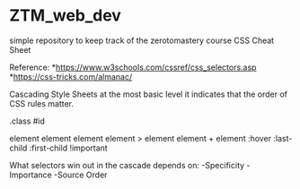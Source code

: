 # ZTM_web_dev

simple repository to keep track of the zerotomastery course
CSS Cheat Sheet

Reference:
*https://www.w3schools.com/cssref/css_selectors.asp
*https://css-tricks.com/almanac/

Cascading Style Sheets at the most basic level it indicates that the order of CSS rules matter.

.class
#id

element
element element
element > element
element + element
:hover
:last-child
:first-child
!important

What selectors win out in the cascade depends on:
-Specificity
-Importance
-Source Order
